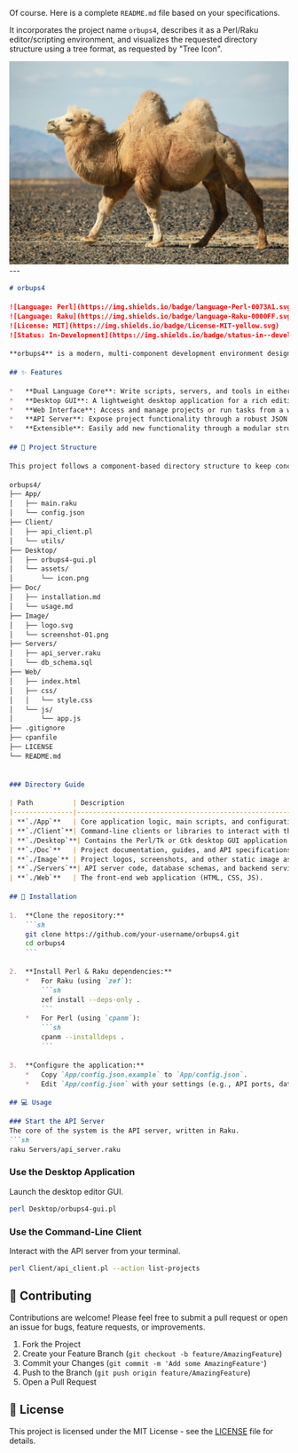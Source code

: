 Of course. Here is a complete `README.md` file based on your specifications.

It incorporates the project name `orbups4`, describes it as a Perl/Raku editor/scripting environment, and visualizes the requested directory structure using a tree format, as requested by "Tree Icon".

<img src="./matrix/bin/image/logon.jpg">
---

```markdown
# orbups4

![Language: Perl](https://img.shields.io/badge/language-Perl-0073A1.svg)
![Language: Raku](https://img.shields.io/badge/language-Raku-0000FF.svg)
![License: MIT](https://img.shields.io/badge/License-MIT-yellow.svg)
![Status: In-Development](https://img.shields.io/badge/status-in--development-orange)

**orbups4** is a modern, multi-component development environment designed for Perl and Raku developers. It combines a powerful scripting core with a flexible client-server architecture, providing tools for desktop, web, and command-line use.

## ✨ Features

*   **Dual Language Core**: Write scripts, servers, and tools in either Perl or Raku.
*   **Desktop GUI**: A lightweight desktop application for a rich editing experience.
*   **Web Interface**: Access and manage projects or run tasks from a web client.
*   **API Server**: Expose project functionality through a robust JSON API.
*   **Extensible**: Easily add new functionality through a modular structure.

## 🌳 Project Structure

This project follows a component-based directory structure to keep concerns separated.

orbups4/
├── App/
│   ├── main.raku
│   └── config.json
├── Client/
│   ├── api_client.pl
│   └── utils/
├── Desktop/
│   ├── orbups4-gui.pl
│   └── assets/
│       └── icon.png
├── Doc/
│   ├── installation.md
│   └── usage.md
├── Image/
│   ├── logo.svg
│   └── screenshot-01.png
├── Servers/
│   ├── api_server.raku
│   └── db_schema.sql
├── Web/
│   ├── index.html
│   ├── css/
│   │   └── style.css
│   └── js/
│       └── app.js
├── .gitignore
├── cpanfile
├── LICENSE
└── README.md


### Directory Guide

| Path          | Description                                                    |
|---------------|----------------------------------------------------------------|
| **`./App`**   | Core application logic, main scripts, and configuration.       |
| **`./Client`**| Command-line clients or libraries to interact with the server. |
| **`./Desktop`**| Contains the Perl/Tk or Gtk desktop GUI application.           |
| **`./Doc`**   | Project documentation, guides, and API specifications.         |
| **`./Image`** | Project logos, screenshots, and other static image assets.     |
| **`./Servers`**| API server code, database schemas, and backend services.       |
| **`./Web`**   | The front-end web application (HTML, CSS, JS).                 |

## 🚀 Installation

1.  **Clone the repository:**
    ```sh
    git clone https://github.com/your-username/orbups4.git
    cd orbups4
    ```

2.  **Install Perl & Raku dependencies:**
    *   For Raku (using `zef`):
        ```sh
        zef install --deps-only .
        ```
    *   For Perl (using `cpanm`):
        ```sh
        cpanm --installdeps .
        ```

3.  **Configure the application:**
    *   Copy `App/config.json.example` to `App/config.json`.
    *   Edit `App/config.json` with your settings (e.g., API ports, database credentials).

## 💻 Usage

### Start the API Server
The core of the system is the API server, written in Raku.
```sh
raku Servers/api_server.raku
```

### Use the Desktop Application
Launch the desktop editor GUI.
```sh
perl Desktop/orbups4-gui.pl
```

### Use the Command-Line Client
Interact with the API server from your terminal.
```sh
perl Client/api_client.pl --action list-projects
```

## 🤝 Contributing

Contributions are welcome! Please feel free to submit a pull request or open an issue for bugs, feature requests, or improvements.

1.  Fork the Project
2.  Create your Feature Branch (`git checkout -b feature/AmazingFeature`)
3.  Commit your Changes (`git commit -m 'Add some AmazingFeature'`)
4.  Push to the Branch (`git push origin feature/AmazingFeature`)
5.  Open a Pull Request

## 📄 License

This project is licensed under the MIT License - see the [LICENSE](LICENSE) file for details.
```